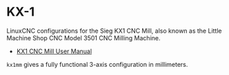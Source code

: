 # KX-1

LinuxCNC configurations for the Sieg KX1 CNC Mill, also known as the Little Machine Shop CNC Model 3501 CNC Milling Machine.

- [KX1 CNC Mill User Manual](http://images.harborfreight.com/manuals/66000-66999/66052.pdf)

`kx1mm` gives a fully functional 3-axis configuration in millimeters. 
